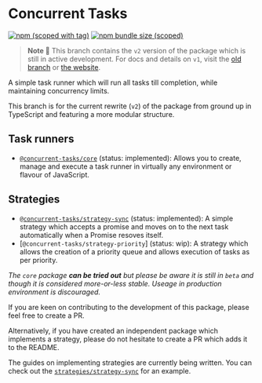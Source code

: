 # Concurrent Tasks

[![npm (scoped with tag)](https://img.shields.io/npm/v/@concurrent-tasks/core/next)][core] [![npm bundle size (scoped)](https://img.shields.io/bundlephobia/minzip/@concurrent-tasks/core?label=%40concurrent-tasks%2Fcore)][core]

> **Note 🚨**
> This branch contains the `v2` version of the package which is still in active development. For docs and details on `v1`, visit the [old branch](https://github.com/samrith-s/concurrent-tasks/tree/v1) or [the website](https://concurrent-tasks.js.org).

A simple task runner which will run all tasks till completion, while maintaining concurrency limits.

This branch is for the current rewrite (`v2`) of the package from ground up in TypeScript and featuring a more modular structure.

## Task runners

-   [`@concurrent-tasks/core`][core] (status: implemented): Allows you to create, manage and execute a task runner in virtually any environment or flavour of JavaScript.

## Strategies

-   [`@concurrent-tasks/strategy-sync`][strategy-sync] (status: implemented): A simple strategy which accepts a promise and moves on to the next task automatically when a Promise resoves itself.
-   [`@concurrent-tasks/strategy-priority`] (status: wip): A strategy which allows the creation of a priority queue and allows execution of tasks as per priority.

_The `core` package **can be tried out** but please be aware it is still in `beta` and though it is considered more-or-less stable. Useage in production environment is discouraged._

If you are keen on contributing to the development of this package, please feel free to create a PR.

Alternatively, if you have created an independent package which implements a strategy, please do not hesitate to create a PR which adds it to the README.

The guides on implementing strategies are currently being written. You can check out the [`strategies/strategy-sync`](https://github.com/samrith-s/concurrent-tasks/tree/main/strategies/strategy-sync) for an example.

[core]: https://www.npmjs.com/package/@concurrent-tasks/core
[strategy-sync]: https://www.npmjs.com/package/@concurrent-tasks/strategy-sync
[universal]: https://www.npmjs.com/package/@concurrent-tasks/universal
[node]: https://www.npmjs.com/package/@concurrent-tasks/node
[browser]: https://www.npmjs.com/package/@concurrent-tasks/browser
